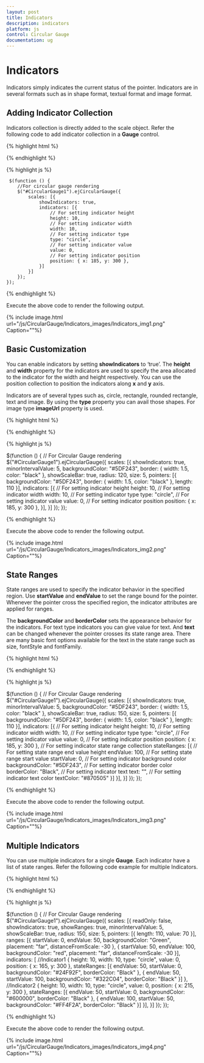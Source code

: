 ```yaml
---
layout: post
title: Indicators
description: indicators
platform: js
control: Circular Gauge
documentation: ug
---
```


# Indicators

Indicators simply indicates the current status of the pointer. Indicators are in several formats such as in shape format, textual format and image format.

## Adding Indicator Collection 

Indicators collection is directly added to the scale object. Refer the following code to add indicator collection in a **Gauge** control.

{% highlight html %}

<div id="CircularGauge1"></div>

{% endhighlight %}

{% highlight js %}
  
     $(function () {
        //For circular gauge rendering
        $("#CircularGauge1").ejCircularGauge({
            scales: [{
                showIndicators: true,
                indicators: [{
                    // For setting indicator height
                    height: 10,
                    // For setting indicator width
                    width: 10,
                    // For setting indicator type
                    type: "circle",
                    // For setting indicator value
                    value: 0,
                    // For setting indicator position
                    position: { x: 185, y: 300 },
                }]
            }]
        });
    });


{% endhighlight %}



Execute the above code to render the following output.

{% include image.html url="/js/CircularGauge/Indicators_images/Indicators_img1.png" Caption=""%}

## Basic Customization

You can enable indicators by setting **showIndicators** to ‘true’. The **height** and **width** property for the indicators are used to specify the area allocated to the indicator for the width and height respectively. You can use the position collection to position the indicators along **x** and **y** axis. 

Indicators are of several types such as, circle, rectangle, rounded rectangle, text and image. By using the **type** property you can avail those shapes. For image type **imageUrl** property is used. 

{% highlight html %}

<div id="CircularGauge1"></div>

{% endhighlight %}


{% highlight js %}


$(function () {
        // For Circular Gauge rendering
        $("#CircularGauge1").ejCircularGauge({
            scales: [{
                showIndicators: true, minorIntervalValue: 5,
                backgroundColor: "#5DF243",
                border: { width: 1.5, color: "black" },
                showScaleBar: true, radius: 120, size: 5,
                pointers: [{
                    backgroundColor: "#5DF243",
                    border: { width: 1.5, color: "black" },
                    length: 110
                }],
                indicators: [{
                    // For setting indicator height
                    height: 10,
                    // For setting indicator width
                    width: 10,
                    // For setting indicator type
                    type: "circle",
                    // For setting indicator value
                    value: 0,
                    // For setting indicator position
                    position: { x: 185, y: 300 },
                }],
            }]
        });
    });


{% endhighlight %}



Execute the above code to render the following output.

{% include image.html url="/js/CircularGauge/Indicators_images/Indicators_img2.png" Caption=""%}

## State Ranges

State ranges are used to specify the indicator behavior in the specified region. Use **startValue** and **endValue** to set the range bound for the pointer. Whenever the pointer cross the specified region, the indicator attributes are applied for ranges. 

The **backgroundColor** and **borderColor** sets the appearance behavior for the indicators. For text type indicators you can give value for text. And **text** can be changed whenever the pointer crosses its state range area. There are many basic font options available for the text in the state range such as size, fontStyle and fontFamily.

{% highlight html %}

<div id="CircularGauge1"></div>

{% endhighlight %}


{% highlight js %}



$(function () {
        // For Circular Gauge rendering
        $("#CircularGauge1").ejCircularGauge({
            scales: [{
                showIndicators: true, minorIntervalValue: 5,
                backgroundColor: "#5DF243",
                border: { width: 1.5, color: "black" },
                showScaleBar: true, radius: 150, size: 5,
                pointers: [{
                    backgroundColor: "#5DF243",
                    border: { width: 1.5, color: "black" },
                    length: 110
                }],
                indicators: [{
                    // For setting indicator height
                    height: 10,
                    // For setting indicator width
                    width: 10,
                    // For setting indicator type
                    type: "circle",
                    // For setting indicator value
                    value: 0,
                    // For setting indicator position
                    position: { x: 185, y: 300 },
                    // For setting indicator state range collection
                    stateRanges: [{
                        // For setting state range end value height
                        endValue: 100,
                        // For setting state range start value
                        startValue: 0,
                        // For setting indicator background color
                        backgroundColor: "#5DF243",
                        // For setting indicator border color
                        borderColor: "Black",
                        // For setting indicator text
                        text: "",
                        // For setting indicator text color
                        textColor: "#870505"
                    }]
                }],
            }]
        });
    });

{% endhighlight %}



Execute the above code to render the following output.

{% include image.html url="/js/CircularGauge/Indicators_images/Indicators_img3.png" Caption=""%}

## Multiple Indicators

You can use multiple indicators for a single **Gauge**. Each indicator have a list of state ranges. Refer the following code example for multiple Indicators.

{% highlight html %}

<div id="CircularGauge1"></div>

{% endhighlight %}


{% highlight js %}

$(function () {
        // For Circular Gauge rendering
        $("#CircularGauge1").ejCircularGauge({
            scales: [{
                readOnly: false,
                showIndicators: true, showRanges: true,
                minorIntervalValue: 5,
                showScaleBar: true, radius: 150, size: 5,
                pointers: [{
                    length: 110, value: 70
                }],
                ranges: [{
                    startValue: 0, endValue: 50,
                    backgroundColor: "Green",
                    placement: "far", distanceFromScale: -30
                },
                {
                    startValue: 50, endValue: 100,
                    backgroundColor: "red",
                    placement: "far", distanceFromScale: -30
                }],
                indicators: [
                //Indicator1
                {
                    height: 10,
                    width: 10,
                    type: "circle",
                    value: 0,
                    position: { x: 165, y: 300 },
                    stateRanges: [{
                        endValue: 50,
                        startValue: 0,
                        backgroundColor: "#24F92F",
                        borderColor: "Black"
                    }, {
                        endValue: 50,
                        startValue: 100,
                        backgroundColor: "#322C04",
                        borderColor: "Black"
                    }]
                },
                //Indicator2
                {
                    height: 10,
                    width: 10,
                    type: "circle",
                    value: 0,
                    position: { x: 215, y: 300 },
                    stateRanges: [{
                        endValue: 50,
                        startValue: 0,
                        backgroundColor: "#600000",
                        borderColor: "Black"
                    }, {
                        endValue: 100,
                        startValue: 50,
                        backgroundColor: "#FF4F2A",
                        borderColor: "Black"
                    }]
                }],
            }]
        });
    });


{% endhighlight %}



Execute the above code to render the following output.

{% include image.html url="/js/CircularGauge/Indicators_images/Indicators_img4.png" Caption=""%}

